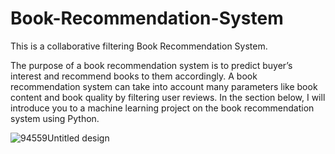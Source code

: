 # Book-Recommendation-System
This is a collaborative filtering Book Recommendation System.

The purpose of a book recommendation system is to predict buyer’s interest and recommend books to them accordingly. A book recommendation system can take into account many parameters like book content and book quality by filtering user reviews. In the section below, I will introduce you to a machine learning project on the book recommendation system using Python.


![94559Untitled design](https://user-images.githubusercontent.com/75918191/218321050-dd2d26ea-7257-494b-9bf0-df52a07fca9c.png)


